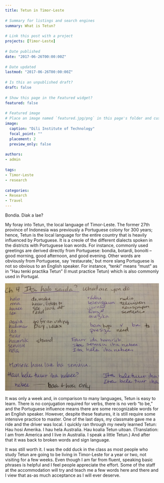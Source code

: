 ```yaml
---
title: Tetun in Timor-Leste

# Summary for listings and search engines
summary: What is Tetun?

# Link this post with a project
projects: [Timor-Leste]

# Date published
date: "2017-06-26T00:00:00Z"

# Date updated
lastmod: "2017-06-26T00:00:00Z"

# Is this an unpublished draft?
draft: false

# Show this page in the Featured widget?
featured: false

# Featured image
# Place an image named `featured.jpg/png` in this page's folder and customize its options here.
image:
  caption: "Dili Institute of Technology"
  focal_point: ""
  placement: 2
  preview_only: false

authors:
- admin

tags:
- Timor-Leste
- research

categories:
- Research
- Travel
---
```


<!-- Google tag (gtag.js) -->
<script async src="https://www.googletagmanager.com/gtag/js?id=G-TTD46JCLHQ"></script>
<script>
  window.dataLayer = window.dataLayer || [];
  function gtag(){dataLayer.push(arguments);}
  gtag('js', new Date());

  gtag('config', 'G-TTD46JCLHQ');
</script>


Bondia. Diak a lae?

My foray into Tetun, the local language of Timor-Leste. The former 27th province of Indonesia was previously a Portuguese colony for 300 years; hence, Tetun is the local language for the entire country that is heavily influenced by Portuguese. It is a creole of the different dialects spoken in the districts with Portuguese loan words. For instance, commonly used greetings are derived directly from Portuguese: bondia, botardi, bonoiti – good morning, good afternoon, and good evening. Other words are obviously from Portuguese, say ‘restaurate,’ but more slang Portuguese is not so obvious to an English speaker. For instance, “tenki” means “must” as in “Hau tenki practika Tetun” (I must practice Tetun) which is also commonly used in Portugal.

![](DIT-tetunnotes.jpg)

It was only a week and, in comparison to many languages, Tetun is easy to learn. There is no conjugation required for verbs, there is no verb “to be,” and the Portuguese influence means there are some recognizable words for an English speaker. However, despite these features, it is still require some intensive practice to master. One of the last days, my classmate gave me a ride and the driver was local. I quickly ran through my newly learned Tetun: Hau hosi Amerika. I hau hela Australia. Hau koalia Tetun uitoan. (Translation: I am from America and I live in Australia. I speak a little Tetun.) And after that it was back to broken words and sign language.


It was still worth it. I was the odd duck in the class as most people who study Tetun are going to be living in Timor-Leste for a year or two, not visiting for a few weeks. Even though I am far from fluent, speaking basic phrases is helpful and I feel people appreciate the effort. Some of the staff at the accommodation will try and teach me a few words here and there and I view that as-as much acceptance as I will ever deserve.
